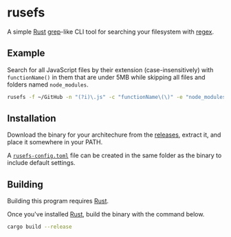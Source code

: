 # rusefs

A simple [Rust](https://www.rust-lang.org/) [grep](https://www.gnu.org/software/grep/)-like CLI tool for searching your filesystem with [regex](https://docs.rs/regex/1.5.4/regex/#syntax).

## Example

Search for all JavaScript files by their extension (case-insensitively) with `functionName()` in them that are under 5MB while skipping all files and folders named `node_modules`.

```bash
rusefs -f ~/GitHub -n "(?i)\.js" -c "functionName\(\)" -e "node_modules" -s 5
```

## Installation

Download the binary for your architechure from the [releases](https://github.com/Kyza/rusefs/releases), extract it, and place it somewhere in your PATH.

A [`rusefs-config.toml`](https://github.com/Kyza/rusefs/blob/master/rusefs-config.toml) file can be created in the same folder as the binary to include default settings.

## Building

Building this program requires [Rust](https://www.rust-lang.org/).

Once you've installed [Rust](https://www.rust-lang.org/), build the binary with the command below.

```bash
cargo build --release
```
